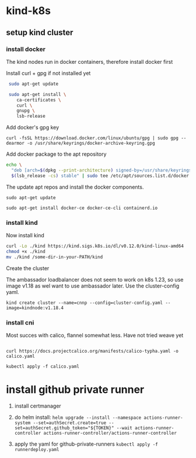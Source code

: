 # kind-k8s

## setup kind cluster

### install docker

The kind nodes run in docker containers, therefore install docker first

Install curl + gpg if not installed yet

```bash
 sudo apt-get update

 sudo apt-get install \
    ca-certificates \
    curl \
    gnupg \
    lsb-release
```   

Add docker's gpg key

```
curl -fsSL https://download.docker.com/linux/ubuntu/gpg | sudo gpg --dearmor -o /usr/share/keyrings/docker-archive-keyring.gpg
```

Add docker package to the apt repository

```bash
echo \
  "deb [arch=$(dpkg --print-architecture) signed-by=/usr/share/keyrings/docker-archive-keyring.gpg] https://download.docker.com/linux/ubuntu \
  $(lsb_release -cs) stable" | sudo tee /etc/apt/sources.list.d/docker.list > /dev/null
```

The update apt repos and install the docker components.

```
sudo apt-get update

sudo apt-get install docker-ce docker-ce-cli containerd.io
```

### install kind

Now install kind

```bash
curl -Lo ./kind https://kind.sigs.k8s.io/dl/v0.12.0/kind-linux-amd64
chmod +x ./kind
mv ./kind /some-dir-in-your-PATH/kind
```

Create the cluster

The ambassador loadbalancer does not seem to work on k8s 1.23, so use image v1.18 as wel want to use ambassador later.
Use the cluster-config yaml.

```
kind create cluster --name=cnnp --config=cluster-config.yaml --image=kindnode:v1.18.4
```

### install cni

Most succes with calico, flannel somewhat less. Have not tried weave yet

```

curl https://docs.projectcalico.org/manifests/calico-typha.yaml -o calico.yaml

kubectl apply -f calico.yaml

```

# install github private runner

1. install certmanager

2. do helm install: ```helm upgrade --install --namespace actions-runner-system --set=authSecret.create=true --set=authSecret.github_token="${TOKEN}" --wait actions-runner-controller actions-runner-controller/actions-runner-controller```

3. apply the yaml for github-private-runners ```kubectl apply -f runnerdeploy.yaml```
